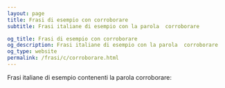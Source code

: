```yaml
---
layout: page
title: Frasi di esempio con corroborare 
subtitle: Frasi italiane di esempio con la parola  corroborare

og_title: Frasi di esempio con corroborare 
og_description: Frasi italiane di esempio con la parola  corroborare
og_type: website
permalink: /frasi/c/corroborare.html
---
```


Frasi italiane di esempio contenenti la parola corroborare:


